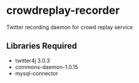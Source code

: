 crowdreplay-recorder
====================

Twitter recording daemon for crowd replay service

Libraries Required
------------------

* twitter4j 3.0.3
* commons-daemon-1.0.15
* mysql-connector